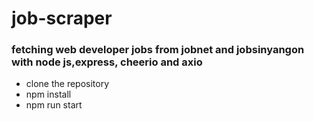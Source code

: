 # job-scraper

### fetching web developer jobs from jobnet and jobsinyangon with node js,express, cheerio and axio

- clone the repository 
- npm install 
- npm run start
